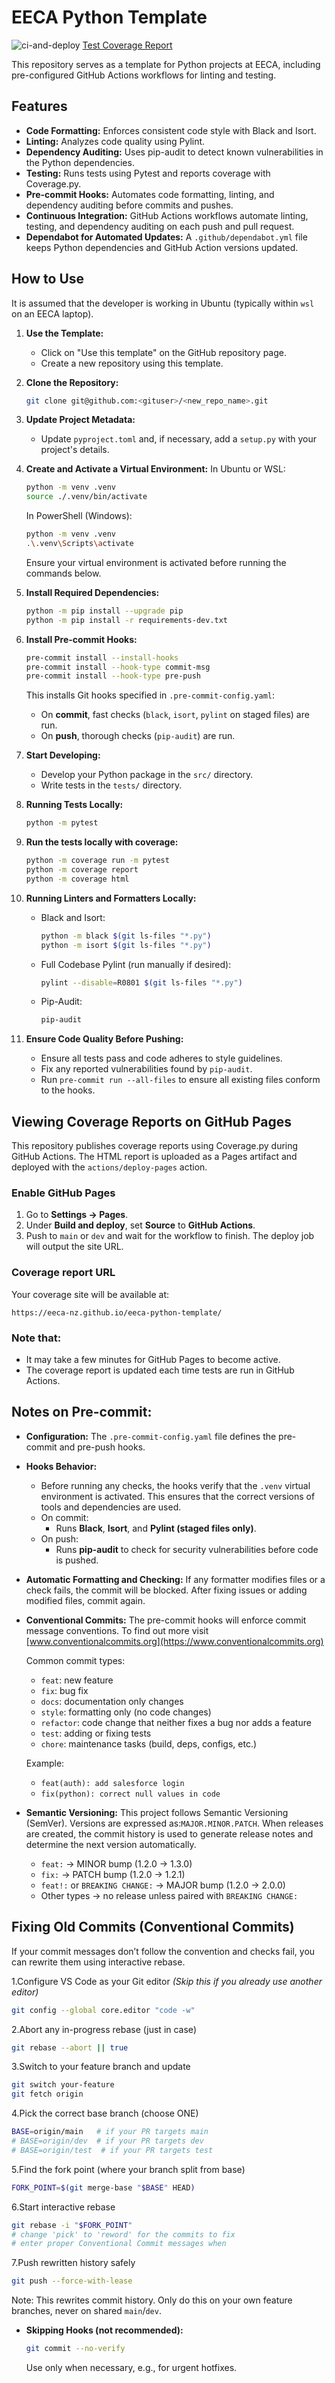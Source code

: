 # EECA Python Template

![ci-and-deploy](https://github.com/EECA-NZ/eeca-python-template/actions/workflows/ci-and-deploy.yml/badge.svg)
[Test Coverage Report](https://eeca-nz.github.io/eeca-python-template)

This repository serves as a template for Python projects at EECA, including pre-configured GitHub Actions workflows for linting and testing.

## Features
*   **Code Formatting:** Enforces consistent code style with Black and Isort.
*   **Linting:** Analyzes code quality using Pylint.
*   **Dependency Auditing:** Uses pip-audit to detect known vulnerabilities in the Python dependencies.
*   **Testing:** Runs tests using Pytest and reports coverage with Coverage.py.
*   **Pre-commit Hooks:** Automates code formatting, linting, and dependency auditing before commits and pushes.
*   **Continuous Integration:** GitHub Actions workflows automate linting, testing, and dependency auditing on each push and pull request.
*   **Dependabot for Automated Updates:** A `.github/dependabot.yml` file keeps Python dependencies and GitHub Action versions updated.

## How to Use
It is assumed that the developer is working in Ubuntu (typically within `wsl` on an EECA laptop).

1.  **Use the Template:**
    *   Click on "Use this template" on the GitHub repository page.
    *   Create a new repository using this template.

2.  **Clone the Repository:**
    ```bash
    git clone git@github.com:<gituser>/<new_repo_name>.git
    ```

3.  **Update Project Metadata:**
    *   Update `pyproject.toml` and, if necessary, add a `setup.py` with your project's details.

4.  **Create and Activate a Virtual Environment:**
    In Ubuntu or WSL:
    ```bash
    python -m venv .venv
    source ./.venv/bin/activate
    ```
    In PowerShell (Windows):
    ```bash
    python -m venv .venv
    .\.venv\Scripts\activate
    ```
    Ensure your virtual environment is activated before running the commands below.

5.  **Install Required Dependencies:**
    ```bash
    python -m pip install --upgrade pip
    python -m pip install -r requirements-dev.txt
    ```

6.  **Install Pre-commit Hooks:**
    ```bash
    pre-commit install --install-hooks
    pre-commit install --hook-type commit-msg
    pre-commit install --hook-type pre-push
    ```

    This installs Git hooks specified in `.pre-commit-config.yaml`:
    *   On **commit**, fast checks (`black`, `isort`, `pylint` on staged files) are run.
    *   On **push**, thorough checks (`pip-audit`) are run.

7.  **Start Developing:**
    *   Develop your Python package in the `src/` directory.
    *   Write tests in the `tests/` directory.

8.  **Running Tests Locally:**
    ```bash
    python -m pytest
    ```

9. **Run the tests locally with coverage:**
    ```bash
    python -m coverage run -m pytest
    python -m coverage report
    python -m coverage html
    ```

11. **Running Linters and Formatters Locally:**
    *   Black and Isort:
        ```bash
        python -m black $(git ls-files "*.py")
        python -m isort $(git ls-files "*.py")
        ```
    *   Full Codebase Pylint (run manually if desired):
        ```bash
        pylint --disable=R0801 $(git ls-files "*.py")
        ```
    *   Pip-Audit:
        ```bash
        pip-audit
        ```

12. **Ensure Code Quality Before Pushing:**
    *   Ensure all tests pass and code adheres to style guidelines.
    *   Fix any reported vulnerabilities found by `pip-audit`.
    *   Run `pre-commit run --all-files` to ensure all existing files conform to the hooks.


## Viewing Coverage Reports on GitHub Pages

This repository publishes coverage reports using Coverage.py during GitHub Actions.
The HTML report is uploaded as a Pages artifact and deployed with the `actions/deploy-pages` action.

### Enable GitHub Pages

1. Go to **Settings -> Pages**.
2. Under **Build and deploy**, set **Source** to **GitHub Actions**.
3. Push to `main` or `dev` and wait for the workflow to finish. The deploy job will output the site URL.

### Coverage report URL

Your coverage site will be available at:
```
https://eeca-nz.github.io/eeca-python-template/
```

### Note that:

*   It may take a few minutes for GitHub Pages to become active.
*   The coverage report is updated each time tests are run in GitHub Actions.

## Notes on Pre-commit:
*   **Configuration:** The `.pre-commit-config.yaml` file defines the pre-commit and pre-push hooks.
*   **Hooks Behavior:**

    *   Before running any checks, the hooks verify that the `.venv` virtual environment is activated. This ensures that the correct versions of tools and dependencies are used.
    *   On commit:
        *   Runs **Black**, **Isort**, and **Pylint (staged files only)**.
    *   On push:
        *   Runs **pip-audit** to check for security vulnerabilities before code is pushed.

*   **Automatic Formatting and Checking:**
    If any formatter modifies files or a check fails, the commit will be blocked. After fixing issues or adding modified files, commit again.

*   **Conventional Commits:**
    The pre-commit hooks will enforce commit message conventions. To find out more visit [www.conventionalcommits.org](https://www.conventionalcommits.org)

    Common commit types:
    - `feat`: new feature
    - `fix`: bug fix
    - `docs`: documentation only changes
    - `style`: formatting only (no code changes)
    - `refactor`: code change that neither fixes a bug nor adds a feature
    - `test`: adding or fixing tests
    - `chore`: maintenance tasks (build, deps, configs, etc.)

    Example:  
    - `feat(auth): add salesforce login`  
    - `fix(python): correct null values in code`  

*   **Semantic Versioning:**
    This project follows Semantic Versioning (SemVer). Versions are expressed as:`MAJOR.MINOR.PATCH`.
    When releases are created, the commit history is used to generate release notes and determine the next version automatically.
    - `feat:` → MINOR bump (1.2.0 → 1.3.0)
    - `fix:` → PATCH bump (1.2.0 → 1.2.1)
    - `feat!:` or `BREAKING CHANGE:` → MAJOR bump (1.2.0 → 2.0.0)
    - Other types → no release unless paired with `BREAKING CHANGE:`

## Fixing Old Commits (Conventional Commits)
If your commit messages don’t follow the convention and checks fail, you can rewrite them using interactive rebase.

1.Configure VS Code as your Git editor *(Skip this if you already use another editor)*
```bash
git config --global core.editor "code -w"
```
2.Abort any in-progress rebase (just in case)
```bash
git rebase --abort || true
```
3.Switch to your feature branch and update
```bash
git switch your-feature
git fetch origin
```
4.Pick the correct base branch (choose ONE)
```bash
BASE=origin/main   # if your PR targets main
# BASE=origin/dev  # if your PR targets dev
# BASE=origin/test  # if your PR targets test
```
5.Find the fork point (where your branch split from base)
```bash
FORK_POINT=$(git merge-base "$BASE" HEAD)
```
6.Start interactive rebase
```bash
git rebase -i "$FORK_POINT"
# change 'pick' to 'reword' for the commits to fix
# enter proper Conventional Commit messages when 
```
7.Push rewritten history safely
```bash
git push --force-with-lease
```
Note: This rewrites commit history. Only do this on your own feature branches, never on shared `main`/`dev`.

*   **Skipping Hooks (not recommended):**
    ```bash
    git commit --no-verify
    ```

    Use only when necessary, e.g., for urgent hotfixes.